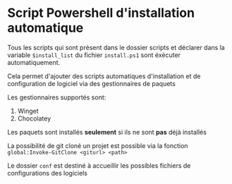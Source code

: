 # Script Powershell d'installation automatique

Tous les scripts qui sont présent dans le dossier scripts et déclarer dans la variable `$install_list` du fichier `install.ps1` sont éxécuter automatiquement.

Cela permet d'ajouter des scripts automatiques d'installation et de configuration de logiciel via des gestionnaires de paquets

Les gestionnaires supportés sont:
1. Winget
2. Chocolatey

Les paquets sont installés **seulement** si ils ne sont **pas** déjà installés

La possibilité de git cloné un projet est possible via la fonction `global:Invoke-GitClone <giturl> <path>`

Le dossier `conf` est destiné à accueillir les possibles fichiers de configurations des logiciels
